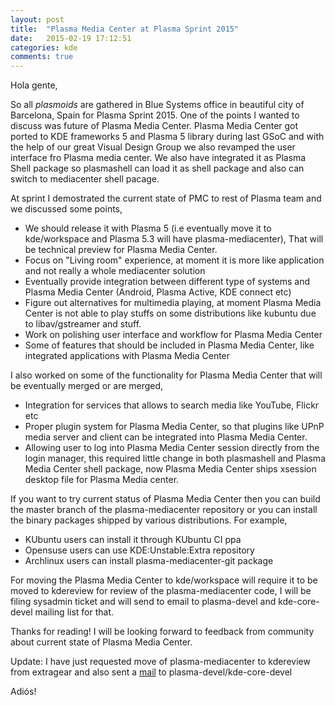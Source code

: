 ```yaml
---
layout: post
title:  "Plasma Media Center at Plasma Sprint 2015"
date:   2015-02-19 17:12:51
categories: kde
comments: true
---
```


Hola gente,

So all _plasmoids_ are gathered in Blue Systems office in beautiful city of Barcelona, Spain for Plasma Sprint 2015. One of the points I wanted to discuss was future of Plasma Media Center. Plasma Media Center got ported to KDE frameworks 5 and Plasma 5 library during last GSoC and with the help of our great Visual Design Group we also revamped the user interface fro Plasma media center. We also have integrated it as Plasma Shell package so plasmashell can load it as shell package and also can switch to mediacenter shell pacage.

At sprint I demostrated the current state of PMC to rest of Plasma team and we discussed some points,

- We should release it with Plasma 5 (i.e eventually move it to kde/workspace and Plasma 5.3 will have plasma-mediacenter), That will be technical preview for Plasma Media Center.
- Focus on "Living room" experience, at moment it is more like application and not really a whole mediacenter solution
- Eventually provide integration between different type of systems and Plasma Media Center (Android, Plasma Active, KDE connect etc)
- Figure out alternatives for multimedia playing, at moment Plasma Media Center is not able to play stuffs on some distributions like kubuntu due to libav/gstreamer and stuff.
- Work on polishing user interface and workflow for Plasma Media Center
- Some of features that should be included in Plasma Media Center, like integrated applications with Plasma Media Center

I also worked on some of the functionality for Plasma Media Center that will be eventually merged or are merged,

- Integration for services that allows to search media like YouTube, Flickr etc
- Proper plugin system for Plasma Media Center, so that plugins like UPnP media server and client can be integrated into Plasma Media Center.
- Allowing user to log into Plasma Media Center session directly from the login manager, this required little change in both plasmashell and Plasma Media Center shell package, now Plasma Media Center ships xsession desktop file for Plasma Media center.

If you want to try current status of Plasma Media Center then you can build the master branch of the plasma-mediacenter repository or you can install the binary packages shipped by various distributions. For example,

- KUbuntu users can install it through KUbuntu CI ppa
- Opensuse users can use KDE:Unstable:Extra repository
- Archlinux users can install plasma-mediacenter-git package

For moving the Plasma Media Center to kde/workspace will require it to be moved to kdereview for review of the plasma-mediacenter code, I will be filing sysadmin ticket and will send to email to plasma-devel and kde-core-devel mailing list for that.

Thanks for reading! I will be looking forward to feedback from community about current state of Plasma Media Center.

Update: I have just requested move of plasma-mediacenter to kdereview from extragear and also sent a [mail](https://mail.kde.org/pipermail/plasma-devel/2015-February/039429.html) to plasma-devel/kde-core-devel

Adiós!
